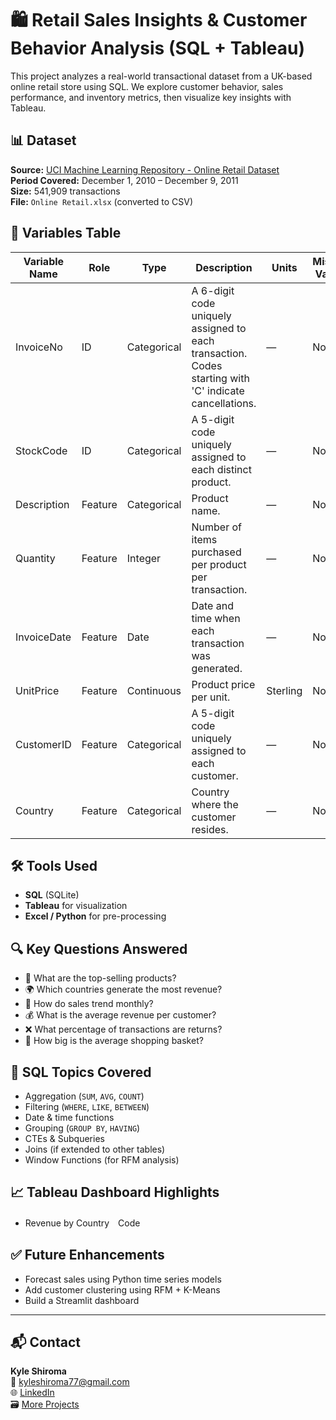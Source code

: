 # 🛍️ Retail Sales Insights & Customer Behavior Analysis (SQL + Tableau)

This project analyzes a real-world transactional dataset from a UK-based online retail store using SQL. We explore customer behavior, sales performance, and inventory metrics, then visualize key insights with Tableau.

## 📊 Dataset

**Source:** [UCI Machine Learning Repository - Online Retail Dataset](https://archive.ics.uci.edu/ml/datasets/Online+Retail)  
**Period Covered:** December 1, 2010 – December 9, 2011  
**Size:** 541,909 transactions  
**File:** `Online Retail.xlsx` (converted to CSV)

## 🧾 Variables Table

| Variable Name | Role      | Type        | Description                                                                 | Units     | Missing Values |
|---------------|-----------|-------------|-----------------------------------------------------------------------------|-----------|----------------|
| InvoiceNo     | ID        | Categorical | A 6-digit code uniquely assigned to each transaction. Codes starting with 'C' indicate cancellations. | —         | No             |
| StockCode     | ID        | Categorical | A 5-digit code uniquely assigned to each distinct product.                  | —         | No             |
| Description   | Feature   | Categorical | Product name.                                                               | —         | No             |
| Quantity      | Feature   | Integer     | Number of items purchased per product per transaction.                      | —         | No             |
| InvoiceDate   | Feature   | Date        | Date and time when each transaction was generated.                          | —         | No             |
| UnitPrice     | Feature   | Continuous  | Product price per unit.                                                     | Sterling  | No             |
| CustomerID    | Feature   | Categorical | A 5-digit code uniquely assigned to each customer.                          | —         | No             |
| Country       | Feature   | Categorical | Country where the customer resides.                                         | —         | No             |

## 🛠️ Tools Used

- **SQL** (SQLite)
- **Tableau** for visualization
- **Excel / Python** for pre-processing

## 🔍 Key Questions Answered

- 🧾 What are the top-selling products?
- 🌍 Which countries generate the most revenue?
- 📅 How do sales trend monthly?
- 💰 What is the average revenue per customer?
- ❌ What percentage of transactions are returns?
- 🛒 How big is the average shopping basket?

## 🧠 SQL Topics Covered

- Aggregation (`SUM`, `AVG`, `COUNT`)
- Filtering (`WHERE`, `LIKE`, `BETWEEN`)
- Date & time functions
- Grouping (`GROUP BY`, `HAVING`)
- CTEs & Subqueries
- Joins (if extended to other tables)
- Window Functions (for RFM analysis)

## 📈 Tableau Dashboard Highlights

- Revenue by Country　Code


## ✅ Future Enhancements

- Forecast sales using Python time series models
- Add customer clustering using RFM + K-Means
- Build a Streamlit dashboard

---

## 📬 Contact

**Kyle Shiroma**  
📧 kyleshiroma77@gmail.com  
🌐 [LinkedIn](https://www.linkedin.com/in/your-profile)  
🗃️ [More Projects](https://github.com/k-shiroma-code)
